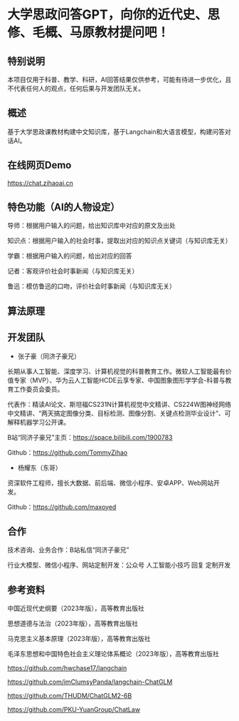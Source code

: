 # 大学思政问答GPT，向你的近代史、思修、毛概、马原教材提问吧！

## 特别说明

本项目仅用于科普、教学、科研，AI回答结果仅供参考，可能有待进一步优化，且不代表任何人的观点，任何后果与开发团队无关。

## 概述

基于大学思政课教材构建中文知识库，基于Langchain和大语言模型，构建问答对话AI。

## 在线网页Demo

https://chat.zihaoai.cn

## 特色功能（AI的人物设定）

导师：根据用户输入的问题，给出知识库中对应的原文及出处

知识点：根据用户输入的社会时事，提取出对应的知识点关键词（与知识库无关）

学霸：根据用户输入的问题，给出对应的回答

记者：客观评价社会时事新闻（与知识库无关）

鲁迅：模仿鲁迅的口吻，评价社会时事新闻（与知识库无关）

## 算法原理


## 开发团队

- 张子豪（同济子豪兄）

长期从事人工智能、深度学习、计算机视觉的科普教育工作。微软人工智能最有价值专家（MVP）、华为云人工智能HCDE云享专家、中国图象图形学学会-科普与教育工作委员会委员。

代表作：精读AI论文、斯坦福CS231N计算机视觉中文精讲、CS224W图神经网络中文精讲、“两天搞定图像分类、目标检测、图像分割、关键点检测毕业设计”、可解释机器学习公开课。

B站“同济子豪兄”主页：https://space.bilibili.com/1900783

Github：https://github.com/TommyZihao

- 杨耀东（东哥）

资深软件工程师，擅长大数据、前后端、微信小程序、安卓APP、Web网站开发。

Github：https://github.com/maxoyed

## 合作

技术咨询、业务合作：B站私信“同济子豪兄”

行业大模型、微信小程序、网站定制开发：公众号 人工智能小技巧 回复 定制开发

## 参考资料

中国近现代史纲要（2023年版），高等教育出版社

思想道德与法治（2023年版），高等教育出版社

马克思主义基本原理（2023年版），高等教育出版社

毛泽东思想和中国特色社会主义理论体系概论（2023年版），高等教育出版社

https://github.com/hwchase17/langchain

https://github.com/imClumsyPanda/langchain-ChatGLM

https://github.com/THUDM/ChatGLM2-6B

https://github.com/PKU-YuanGroup/ChatLaw




